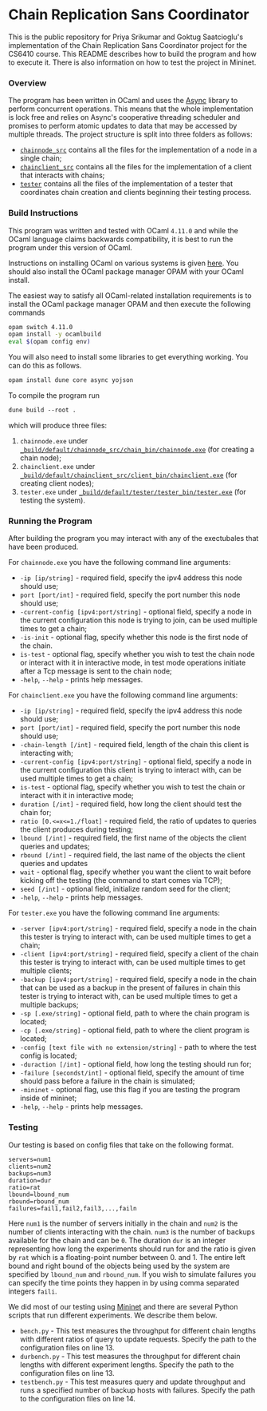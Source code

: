 # Chain Replication Sans Coordinator

This is the public repository for Priya Srikumar and Goktug Saatcioglu's implementation of the Chain Replication Sans Coordinator project for the CS6410 course. This README describes how to build the program and how to execute it. There is also information on how to test the project in Mininet.

### Overview
  
The program has been written in OCaml and uses the [Async](https://opensource.janestreet.com/async/) library to perform concurrent operations. This means that the whole implementation is lock free and relies on Async's cooperative threading scheduler and promises to perform atomic updates to data that may be accessed by multiple threads. The project structure is split into three folders as follows:

* [`chainnode_src`](src/chainnode_src) contains all the files for the implementation of a node in a single chain;
* [`chainclient_src`](src/chainclient_src) contains all the files for the implementation of a client that interacts with chains;
* [`tester`](src/tester) contains all the files of the implementation of a tester that coordinates chain creation and clients beginning their testing process.

### Build Instructions

This program was written and tested with OCaml `4.11.0` and while the OCaml language claims backwards compatibility, it is best to run the program under this version of OCaml.

Instructions on installing OCaml on various systems is given [here](https://ocaml.org/docs/install.html). You should also install the OCaml package manager OPAM with your OCaml install.

The easiest way to satisfy all OCaml-related installation requirements is to install the OCaml package manager OPAM and then execute the following commands
  
```bash
opam switch 4.11.0
opam install -y ocamlbuild
eval $(opam config env) 
```

You will also need to install some libraries to get everything working. You can do this as follows.

```bash
opam install dune core async yojson
```

To compile the program run

```Makefile
dune build --root .
```

which will produce three files:

1. `chainnode.exe` under [`_build/default/chainnode_src/chain_bin/chainnode.exe`](_build/default/chainnode_src/chain_bin/chainnode.exe) (for creating a chain node);
2. `chainclient.exe` under [`_build/default/chainclient_src/client_bin/chainclient.exe`](_build/default/chainclient_src/client_bin/chainclient.exe) (for creating client nodes);
3. `tester.exe` under [`_build/default/tester/tester_bin/tester.exe`](_build/default/tester/tester_bin/tester.exe) (for testing the system).

### Running the Program

After building the program you may interact with any of the exectubales that have been produced.

For `chainnode.exe` you have the following command line arguments:

* `-ip [ip/string]` - required field, specify the ipv4 address this node should use;
* `port [port/int]` - required field, specify the port number this node should use;
* `-current-config [ipv4:port/string]` - optional field, specify a node in the current configuration this node is trying to join, can be used multiple times to get a chain;
* `-is-init` - optional flag, specify whether this node is the first node of the chain.
* `is-test` - optional flag, specify whether you wish to test the chain node or interact with it in interactive mode, in test mode operations initiate after a Tcp message is sent to the chain node;
* `-help`, `--help` - prints help messages.

For `chainclient.exe` you have the following command line arguments:

* `-ip [ip/string]` - required field, specify the ipv4 address this node should use;
* `port [port/int]` - required field, specify the port number this node should use;
* `-chain-length [/int]` - required field, length of the chain this client is interacting with;
* `-current-config [ipv4:port/string]` - optional field, specify a node in the current configuration this client is trying to interact with, can be used multiple times to get a chain;
* `is-test` - optional flag, specify whether you wish to test the chain or interact with it in interactive mode;
* `duration [/int]` - required field, how long the client should test the chain for;
* `ratio [0.<=x<=1./float]` - required field, the ratio of updates to queries the client produces during testing;
* `lbound [/int]` - required field, the first name of the objects the client queries and updates;
* `rbound [/int]` - required field, the last name of the objects the client queries and updates
* `wait` - optional flag, specify whether you want the client to wait before kicking off the testing (the command to start comes via TCP);
* `seed [/int]` - optional field, initialize random seed for the client;
* `-help`, `--help` - prints help messages.

For `tester.exe` you have the following command line arguments:

* `-server [ipv4:port/string]` - required field, specify a node in the chain this tester is trying to interact with, can be used multiple times to get a chain;
* `-client [ipv4:port/string]` - required field, specify a client of the chain this tester is trying to interact with, can be used multiple times to get multiple clients;
* `-backup [ipv4:port/string]` - required field, specify a node in the chain that can be used as a backup in the present of failures in chain this tester is trying to interact with, can be used multiple times to get a multiple backups;
* `-sp [.exe/string]` - optional field, path to where the chain program is located;
* `-cp [.exe/string]` - optional field, path to where the client program is located;
* `-config [text file with no extension/string]` - path to where the test config is located;
* `-duraction [/int]` - optional field, how long the testing should run for;
* `-failure [secondst/int]` - optional field, specify the amount of time should pass before a failure in the chain is simulated;
* `-mininet` - optional flag, use this flag if you are testing the program inside of mininet;
* `-help`, `--help` - prints help messages.

### Testing

Our testing is based on config files that take on the following format.

```text
servers=num1
clients=num2
backups=num3
duration=dur
ratio=rat
lbound=lbound_num
rbound=rbound_num
failures=fail1,fail2,fail3,...,failn
```

Here `num1` is the number of servers initially in the chain and `num2` is the number of clients interacting with the chain. `num3` is the number of backups available for the chain and can be `0`. The duration `dur` is an integer representing how long the experiments should run for and the ratio is given by `rat` which is a floating-point number between 0. and 1. The entire left bound and right bound of the objects being used by the system are specified by `lbound_num` and `rbound_num`. If you wish to simulate failures you can specify the time points they happen in by using comma separated integers `faili`.

We did most of our testing using [Mininet](http://mininet.org) and there are several Python scripts that run different experiments. We describe them below.

* `bench.py` - This test measures the throughput for different chain lengths with different ratios of query to update requests. Specify the path to the configuration files on line 13.
* `durbench.py` - This test measures the throughput for different chain lengths with different experiment lengths. Specify the path to the configuration files on line 13. 
* `testbench.py` - This test measures query and update throughput and runs a specified number of backup hosts with failures. Specify the path to the configuration files on line 14. 

